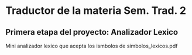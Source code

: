 # Traductor de la materia Sem. Trad. 2
## Primera etapa del proyecto: Analizador Lexico
Mini analizador lexico que acepta los ismbolos de simbolos_lexicos.pdf

